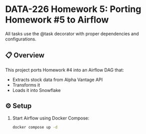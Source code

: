 # DATA-226 Homework 5: Porting Homework #5 to Airflow

All tasks use the @task decorator with proper dependencies and configurations.

## 📋 Overview
This project ports Homework #4 into an Airflow DAG that:
- Extracts stock data from Alpha Vantage API
- Transforms it
- Loads it into Snowflake

## ⚙️ Setup
1. Start Airflow using Docker Compose:
   ```bash
   docker compose up -d
